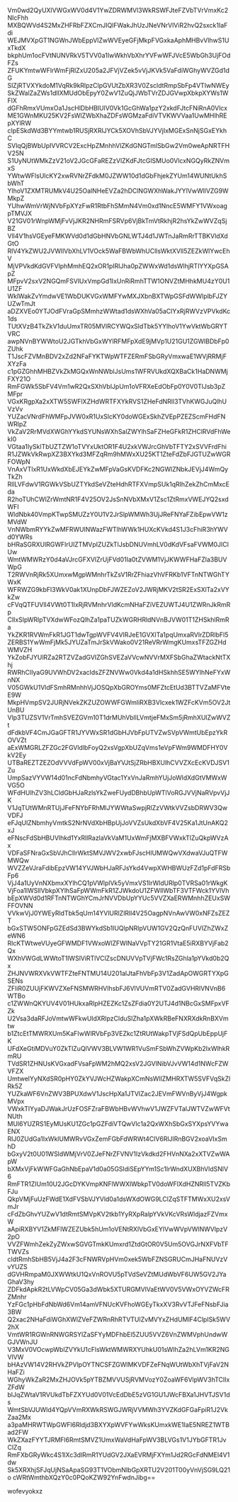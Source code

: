Vm0wd2QyUXlVWGxWV0d4V1YwZDRWMVl3WkRSWFJteFZVbTVrVmxKc2NIcFhh
MXBQWVd4S2MxZHFRbFZXCmJIQlFWakJhUzJNeVNrVlViR2hvQ2sxck1IaFdi
WEJMVXpGT1NGWnJWbEppVlZwWVEyeGFjMkpFVGxkaAphMHBvVlhwS1UxTkdX
bkphUm1ocFVtNUNVRkV5TVV0a1IwWkhVbXhrYVFwWFJVcE5WbGh3UjFOdFZs
ZFUKYmtwWFlrWmFjRlZxU205a2JFVjVZek5vVjJKVk5VaFdiWGhyWVZGd1dG
SlZjRTVXYkdoM1VqRk9kRlpzClpGVUtZbXR3V0ZscldtRmpSbFp4VTIwNWEy
SkZWalZaZWs1dllXMUdObEpyY0ZwV1ZuQjJWbTVrZDJGVwpXbkpXYWs1WFlX
dGFhRmxVUmxOa1JscHlDbHBIUlV0Vk1GcGhWa1pzY2xkdFJtcFNiRnA0Vlcx
ME1GWnMKU25KV2FsWlZWbXhaZDFsWGMzaFdiVTVKWVVaa1UwMHlhREpXYlRW
clpESkdWd3BYYmtwb1RUSjRXRlJYCk5XOVhSbVJYVjIxMGExSnNjSGxEYkhC
SVlqQjBWbUpIVVRCV2ExcHpZMnhhVlZKdGNGTmlSbGw2Vm0weApNRTFHV25N
S1UyNUtWMkZzV21oV2JGcGFaREZzVlZKdFJtcGlSMUo0VlcxNGQyRkZNVmxS
YWtwWFlsUlcKY2xwRVNrZFdkM0JZWW10d1dGbFhjekZYUm14WUNtUkhSbWhT
YlhoV1ZXMTRUMkV4U25OalNHeEVZa2hDClNGWXhWakJYYlVwWllVZG9WMkpZ
YUhwWmVrWjNVbFpXYzFwR1RtbFhSMmN4Vm0xd1NncE5WMFY1VWxoagpTMVJX
V21GV01rWnpWMjFvVjJKR2NHRmFSRVp6VjBkTmVtRkhjR2hsYkZwWVZqSjBZ
Vll4V1hsVGEyeFMKWVd0d1dGbHNVbGNLWTJ4d1JWTnJaRmRrTTBKVldXdGtO
RlV4YkZWU2JVWllVbXhLV1VOck5WaFBWbWhUCllsWktXVll5ZEZkWlYwcEhV
MjVPVkdKdGVFVlphMmhEQ2xOR1pIRlJha0pZWWxWd1dsWlhjRTlYYXpGSApZ
MFpvV2sxV2NGQmFSVlUxVmpGd1IxUnRiRmhTTW1ONVZtMHhkMU4zY0U1U1ZF
WklWakZvYmdwVE1WbDUKVGxWMFYwMXJXbnBXTWpGSFdWWlplbFJZYUZwTmJt
aDZXVEo0YTJOdFVraGpSMmhzWWtad1dsWXhVa05aClYxRjRWVzVPVkdKc1ds
TUtXVzB4TkZkV1duUmxTR05MVlRCYWQxSldTbk5YYlhoV1YwVktWbGRYTVRC
awpNVnBYWWtoU2JGTkhVbGxWYlRFMFpXdE9jMVp1U21GU1ZGWlBDbFp0ZUhk
T1JscFZVMnBDV2xZd2NFaFYKTWpWTFZERmFSbGRyVmxwaE1WVjRRMjFXYzFa
c1pGZGhhMHBZVkZkMGQxWnNWblJsUms1WFRVUkdXQXBaCk1HaDNWMjFXY21O
RmFGWk5SbFV4Vm1wR2QxSXhVblJpUm1oVFRXeEdObFp0Y0V0TlJsb3pZMFpr
VGxKRgpXa2xXTW5SWFlXZHdWRTFXYkRVS1ZHeFdNRll3TVhKWGJuQlhUVzVv
YUZacVNrdFhWMFpJVW0xR1UxSlcKY0doWGExSkhZVEpPZEZScmFHdFNWRlpZ
VkZaV2RrMVdXWGhYYkdSYUNsWXhSalZWYlhSaFZHeGFkR1ZHClRVdFhWekI0
VGtaa1IySklTbUZTZW1oTVYxUktOR1F4U2xkVWJrcGhVbTFTY2xSVVFrdFhi
R1JZWkVkRwpXZ3BXYkd3MFZqRm9hMWxXU25KT1ZteFdZbFJGTUZwWGRFOWpN
VnAxVTIxR1UxWkdXbEJEYkZwMFpVaGsKVDFKc2NGWlZNbkJEVjJ4WmQyTkZh
RllLVFdwV1RGWkVSbUZTYkdSeVZteHdhRTFXVmpSUk1qRlhZekZhCmMxcEda
R2hoTUhCWlZrWmtNR1F4V25OV2JsSnNVbXMxV1Zsc1ZtRmxVWEJYQ2sxdWFI
WldNbk40VmpKTwpSMUZzY0U1V2JrSlpWMWh3UjJReFNYaFZibEpwVW1zMVdW
VnNWbmRYYkZwMFRWUlNWazFWTlhWWk1HUXcKVkd4S1J3cFhiR3hYWVd0YWRs
bHRaSGRXUlRGWFlrUlZTMVpIZUZkTlJsbDNUVmhLV0dKdVFsaFVWM0JIClUw
WmtWMWRzY0d4aVJrcGFXVlZrUjFVd01Ia0tZVWM1VjJKWWFHaFZla3BUVWpG
T2RWVnRjRk5XUmxwMgpWMnhrTkZsV1RrZFhiazVhVFRKb1VFTnNTWGhTYWxK
WFRWZG9kbFl3WkV0ak1XUnpDbFJWZEZoV2JWRjMKV2tSR2ExSXlTa2xVYkZw
cFVqQTFUVll4VWt0T1IxRjRVMnhrVldKcmNHaFZiVEZUWTJ4U1ZWRnJkRmRp
ClIxSlpWRlpTVXdwWFozQlhZa1paTUZkWGRHRldNVnBJVW01T1ZHSkhlRmRa
YkZKR1RVWmFkR1JGT1dwTgpWVFV4VlRJeE1GVXlTa1pqUmxaRVlrZDRlbFl5
ZERBS1YwWmFjMk5JYUZaTmJrSkVWako0V21ReVRrWmgKUmxsTFZGZHdWMVZH
YkZobFJYUlRZa2RTZVZadGVIZGhSVEZaVVcwNVVrMXFSbGhaZWtackNtTXhj
RWRhClIyaG9UVWhDV2xacldsZFZNVWw0Vkd4a1dHSkhhSE5WYlhNeFYxWnNX
V05GWkU1VldFSmhRMnhhVjJOSQpXbGROYms0MFZtcEtUd3BTTVZaMFVteE9W
MkpHVmpSV2JURjNVekZKZUZOWWFGWmliRXB3Vlcxek1WZFcKVm5OV2JtUnBU
Vlp3TUZSV1VrTmhSVEZGVm10T1drMUhVbllLVmtjeFMxSm5jRmhXUlZwWVZt
dFdkbVF4CmJGaGFTR1JYVWxSR1dGbHJVbFpUTVZwSVpVWmtUbEpzYkROVVZt
aExWMGRLZFZGc2FGVldlbFoyQ2xsVgpXbUZqVms1eVpFWm9WMDFHY0VkV2Ey
UTBaREZTZEZOdVVVdFpWV00xVjBaYVJtSjZRbHBXUlhCVVZXcEcKVDJSV1Zu
UmpSazVYVW14d01ncFdNbmhyVGtac1YxVnJaRmhYUjJoWldXdGtVMWxWVG5O
WFdHUlhZV3hLCldGbHJaRzlsYkZweFUydDBhbUpWTlVoRGJVVjNaRVpvVjJK
V1JqTUtWMnRTUjJFeFNYbFRhMlJYWWtaSwpjRlZzVWtkVVZsbDRWV3QwVDFJ
eFJqUlZNbmhyVmtkS2NrNVdXbHBpUjJoVVZsUkdXbVF4V25Ka1JtUnAKQ2xJ
eFNscFdSbHBUVlhkd1YxRllRazlaVkVaM1UxWmFjMXBFVWxkTlZuQkpWVzAx
VDFaSFNraGxSbVJhCllrWktSMVJWV2xwbFJscHlUMWQwVXdwaVJuQTFWMWQw
WVZZeVJraFdibEpzVW14YVJWbHJaRFJsYkd4VwpXWHBWUzFZd1pFdFRSbFp6
VjJ4a1UyVnNXbmxXYlhCQ1pVWlplVk5yVmxVS1lrWldURlp0TVRSa01rWkgK
VjFoa1lWSllVbkpXYlhSaFpWWmFkR1ZJWkdoU1ZFWllWbTF3VTFWck1YVlVh
bEpXWVd0d1RFTnNTWGhYCmJrNVVDbUpYYUc5VVZXaERWMnhhZEUxSWFFOVNN
VVkwVjJ0YWEyRldTbk5qUm14YVlURlZlRll4V25OagpNVnAwVW0xNFZsZEZT
bGxSTW5ONFpGZEdSd3BWYkdSb1lUQlpNRlpVUW1GV2QzQnFUVlZhZWxZeWN6
RlcKTWtweVUyeGFWMDF1VWxoWlZFWlNaVVpTY21GR1VtaE5iRXBYVjFab2Qx
WXhVWGdLWWtoT1lWSlViRTlVClZscDNUVVpTVjFWc1RsZGhla1pYVkd0b2Qx
ZHJNVWRXVkVWTFZteFNTMU14U201alJtaFhVbFp3V1ZadApOWGRTYXpGSENs
ZFliR0ZUUjFKWVZXeFNSMWRHVlhsbFJ6VlVUVmRTV0ZadGVHRlVNVnB6WTBo
c1ZWWnQKYUV4V01HUkxaRlpHZEZKc1ZsZFdia0Y2UTJ4d1NBcGxSMFpxVFZk
U2Vsa3daRFJoVmtwWFkwUldXRlpzClduSlZha1pXWkRBeFNXRXdkRnBXVmtw
b1ZtcEtTMWRXUm5KaFIwWlRVbFp3VEZkc1ZtRUtWakpTVjFSdQpUbEppUjFK
UFdXeGtiMDVuY0ZkTlZuQlVWV3BLVW1WR1VuSmFSbWhZVWpKb2IxWlhkRmRU
TVdSR1ZHNUsKVGxadFVsaFpWM2hMQ2xsV2JGVlNibVJvVW14d1NWcFZWVFZX
UmtwelYyNXdSR0pHY0ZkYVJWcHZWakpXCmNsWllZMHRXTW5SVFVqSkZlRk5Z
YUZkaWF6VnZWV3BPUXdwV1JscHpXa1JTVlZac2JEVmFWVnByVjJ4WgpkMVpx
VWxkTlYyaDJWakJrUzFOSFZraFBWbHBvWVhwV1JWZFVTalJWTVZwWFVtNUth
MUl6YUZRS1EyMUsKU1ZGc1pGZFdiVTQwVlc1a2QxWXhSbGxSYXpsYVYwaENX
RlJ0ZUdGa1IxWklUMWRvVGxZemFGbFdWRWt4ClV6RlJlRnBGV2xoaVIxSmhD
bGxyV2t0U01WSldWMjVrV0ZJeFNrZFVNV1IzVkdkd2FHVnNXa2xXTVZwWApW
bXMxVjFkWWFGaGhNbEpaV1d0a05GSldiSEpYYm1Sc1lrWndXUXBhVldSNlV6
RmFTR1ZIUm10U2JGcDYKVmpKNFlWWXlWbkpTV0doWFlXdHZNRll5TVZKbFJu
QkpVMjFuUzFWdE1XdFVSbVJYVld0a1dsWXdOWG9LClZqSTFTMWxXU2xsVmJr
cFdZbGhvYUZwV1dtRmtSMVpKV2tkb1YyRXpRalpYVkVKcVRsWldjazFZVmxW
aApiRXBYV1ZkMFlWZEZUbk5hUm1oVENtRXlVbGxEYlVwWVpVWlNWVlpzV2pO
VVZFWmhZekZyZWxwSGVGTmkKUmxrd1ZtdGtOR0V5Um5OVGJrNXFVbTFTWVZs
cldtRmhSbHB5VjJ4a2F3cFNWRVpHVm0xek5WbFZNSGRUCmJHaFNUVzVvYUZS
dGVHRmpaM0JXWWtkU1QxVnROVU5pTVdSeVZtMUdWbVF6UW5GV2JYaGhaV3hy
ZDFkdApkR2tLVWpCV05Ga3dWbk5XTURGMVlVaEtWV0V5VWxOYVZWcFRZMnhr
YzFGc1pHbFdNbWd6Vm14amVFNUcKVFhoWGEyTkxXV3RvVTJFeFNsbFJia3BW
Q2xac2NHaFdiWGhXWlZVeFZWRnRhRTVTUlZvMVYxZHdUMlF4ClpISk5WV2hX
VmtWR1RGWnRNWGRSYlZaSFYyMDFhbEl5ZUU5VVZ6VnZWMVphUndwWGJVWnJU
V3MxV0VOcwpWblZVYkU1cFlsWktWMWRXYUhkU01sWlhZa2hLVm1KR2NGVlVW
bHAzVW14V2RHVkZPVlpOYTNCSFZGWlMKVDFZeFNqWUtWbXhTVjFaV2NHaFZi
WGhyWkZaR2MxZHJOVk5pYTBZMVVUSjRVMVozY0ZoaWF6VlpWV3hTClIxZFdW
blJqZWtaV1RVUkdTbFZXYUd0V01VcEdDbE5zVG1GU1JWcFBXa1JHVTJSV1ds
WmtSbVJUWld4YQpVVmRXWkRSWGJWRjVVMWh3YVZKdGFGaFpiR1J2VkZaa2Mx
a3paMHRWTWpGWFl6Rldjd3BXYXpWVFYwWksKUmxkWE1IaE5NREZ1WTBad2FW
WkZXazFYYTJRMFl6RmtSMVZ1UmxWaVdHaFpWV3BLVGs1V1JYbGFTR1JvClZq
RmFXbGRyWkc4S1lXc3dlRmR1YUdGV2JXaEVRMjFXYm1Jd2RGcFdNMEl4V1dw
Sk5XRXhjSFJqUjNSaApaSG93T1VObmNIbGpXRTU2V201T00yVnVjSG9LQ21o
cWRtWmthbXQzY0c0PQoKZW92YnFwdnJibg==

wofevyokxz